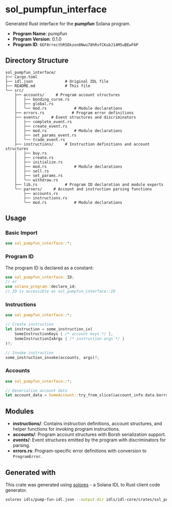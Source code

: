 # sol_pumpfun_interface

Generated Rust interface for the **pumpfun** Solana program.

- **Program Name**: pumpfun
- **Program Version**: 0.1.0
- **Program ID**: `6EF8rrecthR5Dkzon8Nwu78hRvfCKubJ14M5uBEwF6P`

## Directory Structure

```
sol_pumpfun_interface/ 
├── Cargo.toml
├── idl.json              # Original IDL file
├── README.md             # This file
└── src/
    ├── accounts/     # Program account structures
    │   ├── bonding_curve.rs
    │   ├── global.rs
    │   └── mod.rs            # Module declarations
    ├── errors.rs            # Program error definitions
    ├── events/     # Event structures and discriminators
    │   ├── complete_event.rs
    │   ├── create_event.rs
    │   ├── mod.rs            # Module declarations
    │   ├── set_params_event.rs
    │   └── trade_event.rs
    ├── instructions/     # Instruction definitions and account structures
    │   ├── buy.rs
    │   ├── create.rs
    │   ├── initialize.rs
    │   ├── mod.rs            # Module declarations
    │   ├── sell.rs
    │   ├── set_params.rs
    │   └── withdraw.rs
    ├── lib.rs            # Program ID declaration and module exports
    └── parsers/     # Account and instruction parsing functions
        ├── accounts.rs
        ├── instructions.rs
        └── mod.rs            # Module declarations

```

## Usage

### Basic Import

```rust
use sol_pumpfun_interface::*;
```

### Program ID

The program ID is declared as a constant:

```rust
use sol_pumpfun_interface::ID;
// or
use solana_program::declare_id;
// ID is accessible as sol_pumpfun_interface::ID
```


### Instructions

```rust
use sol_pumpfun_interface::*;

// Create instruction
let instruction = some_instruction_ix(
    SomeInstructionKeys { /* account keys */ },
    SomeInstructionIxArgs { /* instruction args */ }
)?;

// Invoke instruction  
some_instruction_invoke(accounts, args)?;
```

### Accounts

```rust
use sol_pumpfun_interface::*;

// Deserialize account data
let account_data = SomeAccount::try_from_slice(&account_info.data.borrow())?;
```

## Modules

- **instructions/**: Contains instruction definitions, account structures, and helper functions for invoking program instructions.
- **accounts/**: Program account structures with Borsh serialization support.
- **events/**: Event structures emitted by the program with discriminators for parsing.
- **errors.rs**: Program-specific error definitions with conversion to `ProgramError`.

## Generated with

This crate was generated using [solores](https://github.com/cpkt9762/solores) - a Solana IDL to Rust client code generator.

```bash
solores idls/pump-fun-idl.json --output-dir idls/idl-core/crates/sol_pump_fun_interface/sol_pumpfun_interface --output-crate-name sol_pumpfun_interface
```

